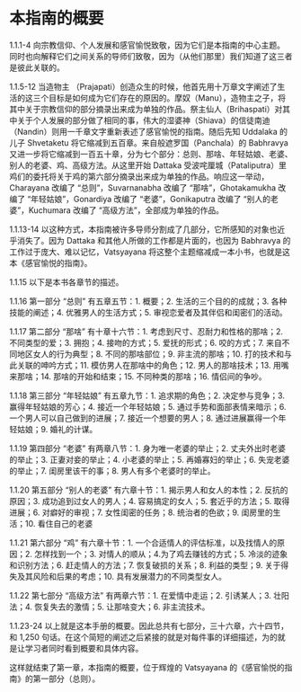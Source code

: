 # 本指南的概要

1.1.1-4
向宗教信仰、个人发展和感官愉悦致敬，因为它们是本指南的中心主题。同时也向解释它们之间关系的导师们致敬，因为（从他们那里）我们知道了这三者是彼此关联的。

1.1.5-12
当造物主 （Prajapati）创造众生的时候，他首先用十万章文字阐述了生活的这三个目标是如何成为它们存在的原因的。摩奴（Manu），造物主之子，将其中关于宗教信仰的部分摘录出来成为单独的作品。祭主仙人（Brihaspati）对其中关于个人发展的部分做了相同的事，伟大的湿婆神（Shiava）的信徒南迪（Nandin）则用一千章文字重新表述了感官愉悦的指南。随后先知
Uddalaka 的儿子 Shvetaketu
将它缩减到五百章。来自般遮罗国（Panchala）的 Babhravya
又进一步将它缩减到一百五十章，分为七个部分：总则、那啥、年轻姑娘、老婆、别人的老婆、鸡、高级方法。从这里开始
Dattaka 受波咤厘城（Pataliputra）里鸡们的委托将关于鸡的第六部分摘录出来成为单独的作品。响应这一举动，Charayana
改编了 “总则”，Suvarnanabha 改编了 “那啥”，Ghotakamukha
改编了 “年轻姑娘”，Gonardiya
改编了 “老婆”，Gonikaputra
改编了 “别人的老婆”，Kuchumara 改编了 “高级方法”，全部成为单独的作品。

1.1.13-14
以这种方式，本指南被许多导师分割成了几部分，它所感知的对象也近乎消失了。因为
Dattaka 和其他人所做的工作都是片面的，也因为
Babhravya 的工作过于庞大、难以记忆，Vatsyayana
将这整个主题缩减成一本小书，也就是这本《感官愉悦的指南》。

1.1.15
以下是本书各章节的描述。

1.1.16
第一部分 “总则” 有五章五节：1.
概要；2. 生活的三个目的的成就；3. 各种技能的阐述；4.
优雅男人的生活方式；5. 审视恋爱者及其伴侣和闺密们的活动。

1.1.17
第二部分 “那啥” 有十章十六节：1.
考虑到尺寸、忍耐力和性格的那啥；2. 不同类型的爱；3. 拥抱；4.
接吻的方式；5. 爱抚的形式；6. 咬的方式；7.
来自不同地区女人的行为典型；8. 不同的那啥部位；9.
非主流的那啥；10. 打的技术和与此关联的呻吟方式；11.
模仿男人在那啥中的角色；12. 男人的那啥技术；13. 用嘴来那啥；14.
那啥的开始和结束；15. 不同种类的那啥；16. 情侣间的争吵。

1.1.18
第三部分 “年轻姑娘” 有五章九节：1.
追求期的角色；2. 决定参与竞争；3. 赢得年轻姑娘的芳心；4.
接近一个年轻姑娘；5. 通过手势和面部表情来暗示；6.
一个男人可以自己做到的进展；7. 接近一个想要的男人；8.
通过进展赢得一个年轻姑娘；9. 婚礼的计谋。

1.1.19
第四部分 “老婆” 有两章八节：1.
身为唯一老婆的举止；2. 丈夫外出时老婆的举止；3. 正妻对妾的举止；4.
小老婆的举止；5. 再婚寡妇的举止；6. 失宠老婆的举止；7.
闺房里该干的事；8. 男人有多个老婆时的举止。

1.1.20
第五部分 “别人的老婆” 有六章十节：1. 揭示男人和女人的本性；2.
反抗的原因；3. 成功追到过女人的男人；4. 容易搞定的女人；5.
套近乎的方法；5. 取得进展；6. 对癖好的审视；7. 女性闺密的任务；8.
统治者的色欲；9. 闺房里的生活；10. 看住自己的老婆

1.1.21
第六部分 “鸡” 有六章十节：1. 一个合适情人的评估标准，以及找情人的原因；2.
怎样找到一个；3. 对情人的顺从；4.为了鸡去赚钱的方式；5.
冷淡的迹象和识别方法；6. 赶走情人的方法；7. 恢复破损的关系；8.
利益的类型；9. 关于得失及其风险和后果的考虑；10.
具有发展潜力的不同类型女人。

1.1.22
第七部分 “高级方法” 有两章六节：1. 在爱情中走运；2.
引诱某人；3. 壮阳法；4. 恢复失去的激情；5. 让那啥变大；6.
非主流技术。

1.1.23-24
以上就是这本手册的概要。因此总共有七部分，三十六章，六十四节，和 1,250
句话。在这个简短的阐述之后紧接的就是对每件事的详细描述，为的就是让学习者同时看到概要和具体内容。

这样就结束了第一章，本指南的概要，位于辉煌的 Vatsyayana
的《感官愉悦的指南》的第一部分（总则）。

